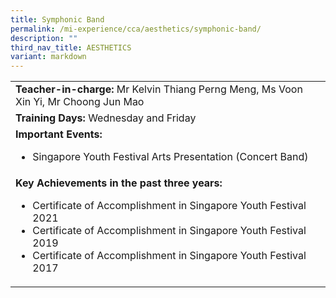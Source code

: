 ```yaml
---
title: Symphonic Band
permalink: /mi-experience/cca/aesthetics/symphonic-band/
description: ""
third_nav_title: AESTHETICS
variant: markdown
---
```

<table border="0" cellspacing="0" cellpadding="0">
<tbody>
<tr>
<td width="616"><strong>Teacher-in-charge:&nbsp;</strong>Mr Kelvin Thiang Perng Meng, Ms Voon Xin Yi, Mr Choong Jun Mao</td>
</tr>
<tr>
<td width="616"><strong>Training Days:&nbsp;</strong>Wednesday and Friday</td>
</tr>
<tr>
<td width="616"><strong>Important Events:</strong>
<ul>
<li>Singapore Youth Festival Arts Presentation (Concert Band)</li>
</ul>
</td>
</tr>
<tr>
<td width="616"><strong>Key Achievements in the past three years:</strong>
<ul>
<li>Certificate of Accomplishment in Singapore Youth Festival 2021</li>
<li>Certificate of Accomplishment in Singapore Youth Festival 2019</li>
<li>Certificate of Accomplishment in Singapore Youth Festival 2017</li>
</ul>
</td>
</tr>
</tbody>
</table>